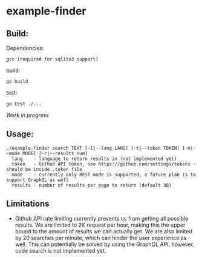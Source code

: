 # example-finder

## Build:
Dependencies:
```
gcc (required for sqlite3 support)
```
build:

```
go build
```

test:
```
go test ./...
```

*Work in progress*
## Usage:
```
./example-finder search TEXT [-l|--lang LANG] [-t|--token TOKEN] [-m|--mode MODE] [-r|--results num]
  lang    - language to return results in (not implemented yet)
  token   - Github API token, see https://github.com/settings/tokens - should be inside .token file
  mode    - currently only REST mode is supported, a future plan is to support GraphQL as well
  results - number of results per page to return (default 30)
```

## Limitations
* Github API rate limiting currently prevents us from getting all possible results. We are limited to 2K request per hour, making this the upper bound to the amount of results we can actually get. We are also limited by 20 searches per minute, which can hinder the user experience as well.
This can potentially be solved by using the GraphQL API, however, code search is not implemented yet.
